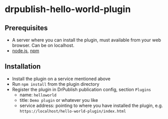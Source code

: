 # drpublish-hello-world-plugin

Prerequisites
------------
- A server where you can install the plugin, must available from your web browser. Can be on localhost.
- [node.js](https://nodejs.org), [npm](https://docs.npmjs.com/downloading-and-installing-node-js-and-npm) 

Installation
------------
- Install the plugin on a service mentioned above
- Run `npm install` from the plugin directory
- Register the plugin in DrPublish publication config, section `Plugins`
  - name: `helloworld`
  - title: `Demo plugin` or whatever you like
  - service address: pointing to where you have installed the plugin, e.g. `https://localhost/hello-world-plugin/index.html`


